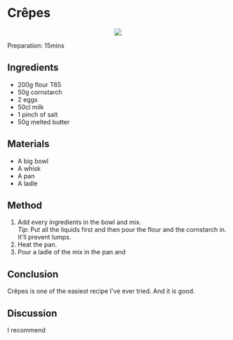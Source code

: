 # Crêpes
<p align="center">
<img src="example.png" />
</p>

Preparation: 15mins

## Ingredients
* 200g flour T65
* 50g cornstarch
* 2 eggs
* 50cl milk
* 1 pinch of salt
* 50g melted butter
## Materials
* A big bowl
* A whisk
* A pan
* A ladle
## Method
1. Add every ingredients in the bowl and mix. <br>
_Tip_: Put all the liquids first and then pour the flour and the cornstarch in. It'll prevent lumps.
2. Heat the pan.
3. Pour a ladle of the mix in the pan and 
## Conclusion
Crêpes is one of the easiest recipe I've ever tried. And it is good.
## Discussion
I recommend 
